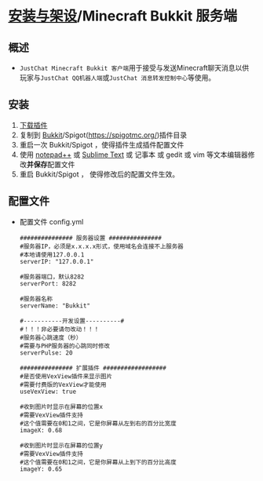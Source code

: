 # [安装与架设](../)/Minecraft Bukkit 服务端

## 概述
- ```JustChat Minecraft Bukkit 客户端```用于接受与发送Minecraft聊天消息以供玩家与```JustChat QQ机器人端```或```JustChat 消息转发控制中心```等使用。

## 安装
1. [下载插件](https://github.com/ExerciseBook/JustChat/releases/)
1. 复制到 [Bukkit](https://bukkit.org/)/Spigot(https://spigotmc.org/)插件目录
1. 重启一次 Bukkit/Spigot ，使得插件生成插件配置文件
1. 使用 [notepad++](https://notepad-plus-plus.org/) 或 [Sublime Text](http://www.sublimetext.com/) 或 记事本 或 gedit 或 vim 等文本编辑器修改**并保存**配置文件
1. 重启 Bukkit/Spigot ， 使得修改后的配置文件生效。

## 配置文件 
- 配置文件 config.yml
	```
	############### 服务器设置 ###############
	#服务器IP，必须是x.x.x.x形式，使用域名会连接不上服务器
	#本地请使用127.0.0.1
	serverIP: "127.0.0.1"

	#服务器端口，默认8282
	serverPort: 8282

	#服务器名称
	serverName: "Bukkit"

	#-----------开发设置----------#
	#！！！非必要请勿改动！！！
	#服务器心跳速度（秒）
	#需要与PHP服务器的心跳同时修改
	serverPulse: 20

	############### 扩展插件 ##################
	#是否使用VexView插件来显示图片
	#需要付费版的VexView才能使用
	useVexView: true

	#收到图片时显示在屏幕的位置x
	#需要VexView插件支持
	#这个值需要在0和1之间，它是你屏幕从左到右的百分比宽度
	imageX: 0.68

	#收到图片时显示在屏幕的位置y
	#需要VexView插件支持
	#这个值需要在0和1之间，它是你屏幕从上到下的百分比高度
	imageY: 0.65
	```